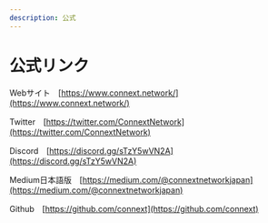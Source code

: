 ```yaml
---
description: 公式
---
```


# 公式リンク

Webサイト　[https://www.connext.network/](https://www.connext.network/)

Twitter　[https://twitter.com/ConnextNetwork](https://twitter.com/ConnextNetwork)

Discord　[https://discord.gg/sTzY5wVN2A](https://discord.gg/sTzY5wVN2A)

Medium日本語版　[https://medium.com/@connextnetworkjapan](https://medium.com/@connextnetworkjapan)

Github　[https://github.com/connext](https://github.com/connext)

